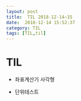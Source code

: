 ```yaml
---
layout: post
title:  TIL 2018-12-14~15
date:  2018-12-14 15:52:37
category: TIL
tags: [TIL,til]
---
```


# TIL

* 좌표계산기 사각형

* 단위테스트 

